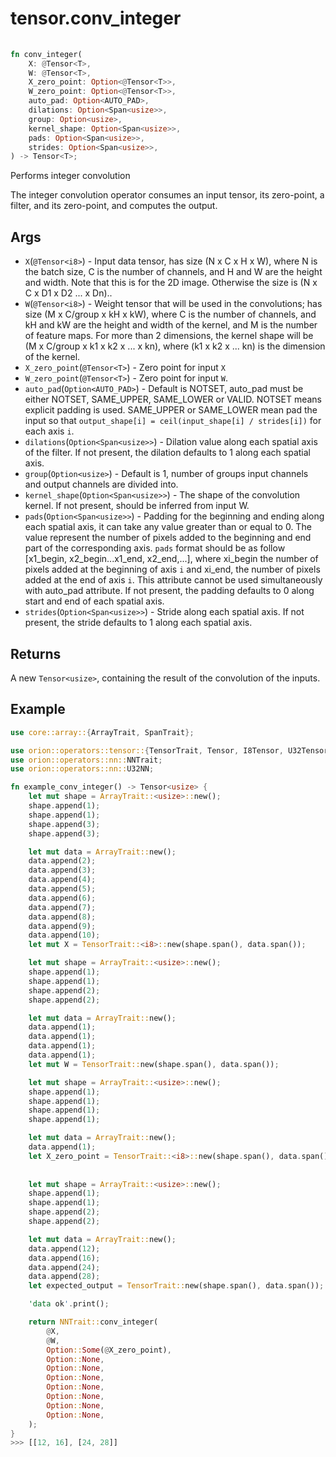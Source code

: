 # tensor.conv_integer

```rust
    
fn conv_integer(
    X: @Tensor<T>,
    W: @Tensor<T>,
    X_zero_point: Option<@Tensor<T>>,
    W_zero_point: Option<@Tensor<T>>,
    auto_pad: Option<AUTO_PAD>,
    dilations: Option<Span<usize>>,
    group: Option<usize>,
    kernel_shape: Option<Span<usize>>,
    pads: Option<Span<usize>>,
    strides: Option<Span<usize>>,
) -> Tensor<T>;
```

Performs integer convolution 

The integer convolution operator consumes an input tensor, its zero-point, a filter, and its zero-point, and computes the output.

## Args

* `X`(`@Tensor<i8>`) - Input data tensor, has size (N x C x H x W), where N is the batch size, C is the number of channels, and H and W are the height and width. Note that this is for the 2D image. Otherwise the size is (N x C x D1 x D2 ... x Dn)..
* `W`(`@Tensor<i8>`) - Weight tensor that will be used in the convolutions; has size (M x C/group x kH x kW), where C is the number of channels, and kH and kW are the height and width of the kernel, and M is the number of feature maps. For more than 2 dimensions, the kernel shape will be (M x C/group x k1 x k2 x ... x kn), where (k1 x k2 x ... kn) is the dimension of the kernel. 
* `X_zero_point`(`@Tensor<T>`) - Zero point for input `X`
* `W_zero_point`(`@Tensor<T>`) - Zero point for input `W`. 
* `auto_pad`(`Option<AUTO_PAD>`) - Default is NOTSET, auto_pad must be either NOTSET, SAME_UPPER, SAME_LOWER or VALID. NOTSET means explicit padding is used. SAME_UPPER or SAME_LOWER mean pad the input so that `output_shape[i] = ceil(input_shape[i] / strides[i])` for each axis `i`.
* `dilations`(`Option<Span<usize>>`) - Dilation value along each spatial axis of the filter. If not present, the dilation defaults to 1 along each spatial axis.
* `group`(`Option<usize>`) - Default is 1, number of groups input channels and output channels are divided into.
* `kernel_shape`(`Option<Span<usize>>`) - The shape of the convolution kernel. If not present, should be inferred from input W.
* `pads`(`Option<Span<usize>>`) - Padding for the beginning and ending along each spatial axis, it can take any value greater than or equal to 0. The value represent the number of pixels added to the beginning and end part of the corresponding axis. `pads` format should be as follow [x1_begin, x2_begin...x1_end, x2_end,...], where xi_begin the number of pixels added at the beginning of axis `i` and xi_end, the number of pixels added at the end of axis `i`. This attribute cannot be used simultaneously with auto_pad attribute. If not present, the padding defaults to 0 along start and end of each spatial axis.
* `strides`(`Option<Span<usize>>`) - Stride along each spatial axis. If not present, the stride defaults to 1 along each spatial axis. 

## Returns

A new `Tensor<usize>`, containing the result of the convolution of the inputs.

 
## Example

```rust
use core::array::{ArrayTrait, SpanTrait};

use orion::operators::tensor::{TensorTrait, Tensor, I8Tensor, U32Tensor};
use orion::operators::nn::NNTrait;
use orion::operators::nn::U32NN;

fn example_conv_integer() -> Tensor<usize> {
    let mut shape = ArrayTrait::<usize>::new();
    shape.append(1);
    shape.append(1);
    shape.append(3);
    shape.append(3);

    let mut data = ArrayTrait::new();
    data.append(2);
    data.append(3);
    data.append(4);
    data.append(5);
    data.append(6);
    data.append(7);
    data.append(8);
    data.append(9);
    data.append(10);
    let mut X = TensorTrait::<i8>::new(shape.span(), data.span());

    let mut shape = ArrayTrait::<usize>::new();
    shape.append(1);
    shape.append(1);
    shape.append(2);
    shape.append(2);

    let mut data = ArrayTrait::new();
    data.append(1);
    data.append(1);
    data.append(1);
    data.append(1);
    let mut W = TensorTrait::new(shape.span(), data.span());

    let mut shape = ArrayTrait::<usize>::new();
    shape.append(1);
    shape.append(1);
    shape.append(1);
    shape.append(1);

    let mut data = ArrayTrait::new();
    data.append(1);
    let X_zero_point = TensorTrait::<i8>::new(shape.span(), data.span());
    
    
    let mut shape = ArrayTrait::<usize>::new();
    shape.append(1);
    shape.append(1);
    shape.append(2);
    shape.append(2);

    let mut data = ArrayTrait::new();
    data.append(12);
    data.append(16);
    data.append(24);
    data.append(28);
    let expected_output = TensorTrait::new(shape.span(), data.span());

    'data ok'.print();

    return NNTrait::conv_integer(
        @X,
        @W,
        Option::Some(@X_zero_point),
        Option::None,
        Option::None,
        Option::None,
        Option::None,
        Option::None,
        Option::None,
        Option::None,
    );
}
>>> [[12, 16], [24, 28]]
```
